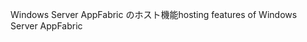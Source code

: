 <span data-ttu-id="1d671-101">Windows Server AppFabric のホスト機能</span><span class="sxs-lookup"><span data-stu-id="1d671-101">hosting features of Windows Server AppFabric</span></span>